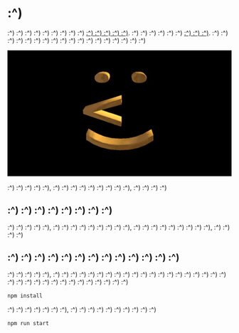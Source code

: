 # :^)

:^) :^) :^) :^) :^) :^) :^) :^) :^) [:^) :^) :^) :^)
:^)](https://github.com/mikolalysenko/regl). :^) :^) :^) :^) :^) :^)
[:^) :^) :^)](http://erkaman.github.io/smiley/smiley.html).  :^) :^) :^)
:^) :^) :^) :^) :^) :^) :^) :^) :^) :^) :^) :^) :^) :^) :^)

![Animated](images/smiley.gif)

:^) :^) :^) :^) :^), :^) :^) :^) :^)
:^) :^) :^) :^) :^), :^) :^) :^) :^)


## :^) :^) :^) :^) :^) :^) :^) :^)

:^) :^) :^) :^) :^), :^) :^) :^) :^)
:^) :^) :^) :^) :^), :^) :^) :^) :^)
:^) :^) :^) :^) :^), :^) :^) :^) :^)

## :^) :^) :^) :^) :^) :^) :^) :^) :^) :^) :^) :^) :^)

:^) :^) :^) :^) :^), :^) :^) :^) :^) :^) :^) :^) :^) :^) :^) :^) :^)
:^) :^) :^) :^) :^) :^) :^) :^) :^) :^) :^) :^) :^) :^) :^) :^) :^)
:^) :^) :^) :^) :^)

```bash
npm install
```

 :^) :^) :^) :^) :^) :^) :^), :^) :^) :^) :^) :^) :^) :^) :^) :^) :^)

```bash
npm run start
```
